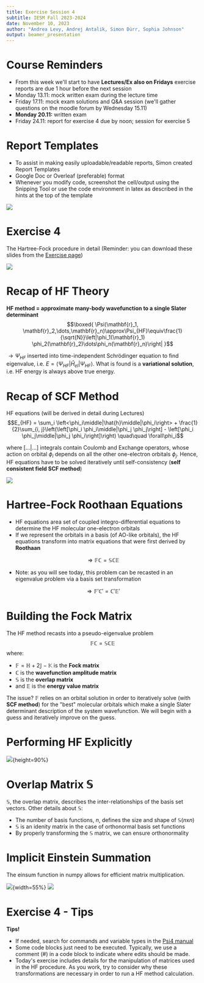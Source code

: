 ```yaml
---
title: Exercise Session 4
subtitle: IESM Fall 2023-2024 
date: November 10, 2023  
author: "Andrea Levy, Andrej Antalik, Simon Dürr, Sophia Johnson" 
output: beamer_presentation
---
```


# Course Reminders
* From this week we'll start to have **Lectures/Ex also on Fridays** exercise reports are due 1 hour before the next session
* Monday 13.11: mock written exam during the lecture time
* Friday 17.11: mock exam solutions and Q&A session (we'll gather questions on the moodle forum by Wednesday 15.11)
* **Monday 20.11:** written exam
* Friday 24.11: report for exercise 4 due by noon; session for exercise 5

# Report Templates 
* To assist in making easily uploadable/readable reports, Simon created Report Templates 
* Google Doc or Overleaf (preferable) format
* Whenever you modify code, screenshot the cell/output using the Snipping Tool or use the code environment in latex as described in the hints at the top of the template

![](/data/iesm/img_slides/Ex4/report_template.png) 

# Exercise 4 
The Hartree-Fock procedure in detail
(Reminder: you can download these slides from the [Exercise page](https://lcbc-epfl.github.io/iesm-public/Exercises/Ex4/IESM_Ex4b.html))

![](/data/iesm/img_slides/Ex4/ex4_goals.png) 

# Recap of HF Theory
**HF method = approximate many-body wavefunction to a single Slater determinant**
$$\boxed{ \Psi(\mathbf{r}_1, \mathbf{r}_2,\dots,\mathbf{r}_n)\approx\Psi_{HF}\equiv\frac{1}{\sqrt{N}}\left|\phi_1(\mathbf{r}_1) \phi_2(\mathbf{r}_2)\dots\phi_n(\mathbf{r}_n)\right| }$$

$\rightarrow \Psi_{HF}$ inserted into time-independent Schrödinger equation to find eigenvalue, i.e. $E = \left<\Psi_{HF}\middle|\hat{H}_{el}\middle|\Psi_{HF}\right>$. What is found is a **variational solution**, i.e. HF energy is always above true energy.

# Recap of SCF Method

HF equations (will be derived in detail during Lectures)
$$E_{HF} = \sum_i \left<\phi_i\middle|\hat{h}\middle|\phi_i\right> + \frac{1}{2}\sum_{i, j}\left(\left[\phi_i \phi_i\middle|\phi_j \phi_j\right] - \left[\phi_i \phi_j\middle|\phi_j \phi_i\right]\right) \quad\quad \forall\phi_i$$

where $\left[\dots\middle|\dots\right]$ integrals contain Coulomb and Exchange operators, whose action on orbital $\phi_i$ depends on all the other one-electron orbitals $\phi_j$. Hence, HF equations have to be solved iteratively until self-consistency (**self consistent field SCF method**)

![](/data/iesm/img_slides/Ex3/SCF_cycle.png)

# Hartree-Fock Roothaan Equations

* HF equations area set of coupled integro-differential equations to determine the HF molecular one-electron orbitals
* If we represent the orbitals in a basis (of AO-like orbitals), the HF equations transform into matrix equations that were first derived by **Roothaan**

$$\Rightarrow\mathbb{F}\mathbb{C}=\mathbb{S}\mathbb{C}\mathbb{E}$$

* Note: as you will see today, this problem can be recasted in an eigenvalue problem via a basis set transformation

$$\Rightarrow\mathbb{F}'\mathbb{C}'=\mathbb{C}'\mathbb{E}'$$

# Building the Fock Matrix
The HF method recasts into a pseudo-eigenvalue problem 
$$\mathbb{F}\mathbb{C}=\mathbb{S}\mathbb{C}\mathbb{E}$$
where: 

* $\mathbb{F} = \mathbb{H} + 2\mathbb{J} - \mathbb{K}$ is the **Fock matrix**
* $\mathbb{C}$ is the **wavefunction amplitude matrix**
* $\mathbb{S}$ is the **overlap matrix**
* and $\mathbb{E}$ is the **energy value matrix** 

The issue? $\mathbb{F}$ relies on an orbital solution in order to iteratively solve (with **SCF method**) for the "best" molecular orbitals which make a single Slater determinant description of the system wavefunction. We will begin with a guess and iteratively improve on the guess. 

# Performing HF Explicitly

![](/data/iesm/img_slides/Ex4/hf_cycle.png){height=90%}

# Overlap Matrix $\mathbb{S}$
$\mathbb{S}$, the overlap matrix, describes the inter-relationships of the basis set vectors. Other details about $\mathbb{S}$:

* The number of basis functions, $n$, defines the size and shape of $\mathbb{S}$($n$x$n$)
* $\mathbb{S}$ is an idenity matrix in the case of orthonormal basis set functions 
* By properly transforming the $\mathbb{S}$ matrix, we can ensure orthonormality 

# Implicit Einstein Summation
The einsum function in numpy allows for efficient matrix multiplication.

![](/data/iesm/img_slides/Ex4/summation.png){width=55%}
![](/data/iesm/img_slides/Ex4/einsum_examples.png)

# Exercise 4 - Tips
**Tips!**

* If needed, search for commands and variable types in the [Psi4 manual](https://psicode.org/psi4manual/master/index.html) 
* Some code blocks just need to be executed. Typically, we use a comment (#) in a code block to indicate where edits should be made. 
* Today's exercise includes details for the manipulation of matrices used in the HF procedure. As you work, try to consider why these transformations are necessary in order to run a HF method calculation. 
